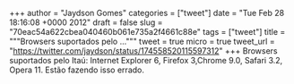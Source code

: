
+++
author = "Jaydson Gomes"
categories = ["tweet"]
date = "Tue Feb 28 18:16:08 +0000 2012"
draft = false
slug = "70eac54a622cbea040460b061e735a2f4661c88e"
tags = ["tweet"]
title = """Browsers suportados pelo ..."""
tweet = true
micro = true
tweet_url = "https://twitter.com/jaydson/status/174558520115597312"
+++
Browsers suportados pelo Itaú: Internet Explorer 6, Firefox 3,Chrome 9.0, Safari 3.2, Opera 11. Estão fazendo isso errado.
